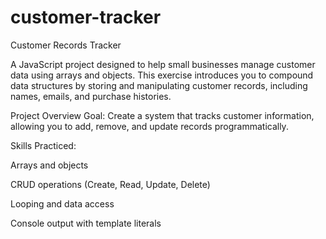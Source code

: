 # customer-tracker

Customer Records Tracker

A JavaScript project designed to help small businesses manage customer data using arrays and objects. This exercise introduces you to compound data structures by storing and manipulating customer records, including names, emails, and purchase histories.

Project Overview
Goal:
Create a system that tracks customer information, allowing you to add, remove, and update records programmatically.

Skills Practiced:

Arrays and objects

CRUD operations (Create, Read, Update, Delete)

Looping and data access

Console output with template literals

